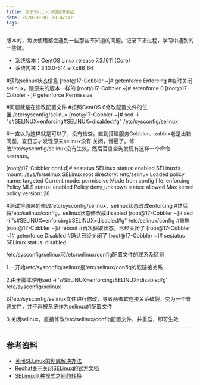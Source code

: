 ```yaml
---
title: 关于Selinux的疑难杂症
date: 2020-09-01 20:42:17
tags:
---
```


版本的，每次使用都会遇到一些那些不知道的问题。记录下来过程，学习中遇到的一些坑。
* 系统版本：CentOS Linux release 7.3.1611 (Core)
* 系统内核：3.10.0-514.el7.x86_64


#获取selinux状态信息
[root@17-Cobbler ~]# getenforce
Enforcing
#临时关闭selinux，跟原来的版本一样的
[root@17-Cobbler ~]# setenforce 0
[root@17-Cobbler ~]# getenforce
Permissive

#问题就是在修改配置文件
#按照CentOS 6修改配置文件的位置:/etc/sysconfig/selinux
[root@17-Cobbler ~]# sed -i "s#SELINUX=enforcing#SELINUX=disabled#g" /etc/sysconfig/selinux

#一直以为这样就是可以了，没有检查。直到搭建服务Cobbler、zabbix老是出错问题，查日志才发现原来selinux没有
关闭，懵逼了。修改/etc/sysconfig/selinux没有生效，然后百度查询发现有这样一个命令sestatus。

[root@17-Cobbler conf.d]# sestatus
SELinux status:                 enabled
SELinuxfs mount:                /sys/fs/selinux
SELinux root directory:         /etc/selinux
Loaded policy name:             targeted
Current mode:                   permissive
Mode from config file:          enforcing
Policy MLS status:              enabled
Policy deny_unknown status:     allowed
Max kernel policy version:      28



#测试将原来的修改/etc/sysconfig/selinux，selinux状态改成enforcing
#然后将/etc/selinux/config，selinux状态修改成disabled
[root@17-Cobbler ~]# sed -i "s#SELINUX=enforcing#SELINUX=disabled#g" /etc/selinux/config
#重启
[root@17-Cobbler ~]# reboot
#再次获取状态，已经关闭了
[root@17-Cobbler ~]# getenforce 
Disabled
#确认已经关闭了
[root@17-Cobbler ~]# sestatus 
SELinux status:                 disabled



/etc/sysconfig/selinux和/etc/selinux/config配置文件的联系及区别

1.一开始/etc/sysconfig/selinux是/etc/selinux/config的软链接关系

2.由于脚本使用sed -i 's/SELINUX=enforcing/SELINUX=disabled/g' /etc/sysconfig/selinux

   对/etc/sysconfig/selinux文件进行修改，导致两者软连接关系破裂，变为一个普通文件，并不再被系统作为selinux的配置文件

3.关闭selinux，直接修改/etc/selinux/config配置文件，并重启，即可生效

---

## 参考资料

* [关闭SELinux的彻底解决办法](https://blog.51cto.com/jschu/2084898)
* [Redhat关于关闭SELinux的官方文档](https://access.redhat.com/documentation/en-us/red_hat_enterprise_linux/4/html/reference_guide/s2-selinux-files-etc)
* [SELinux三种模式之间的转换](https://www.cnblogs.com/gailuo/p/3805223.html)